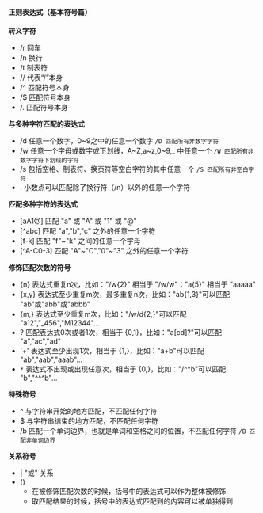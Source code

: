 #### 正则表达式（基本符号篇）

**转义字符**

- /r 回车
- /n 换行
- /t 制表符
- // 代表“/”本身
- /^ 匹配符号本身
- /$ 匹配符号本身
- /. 匹配符号本身

**与多种字符匹配的表达式**

- /d 任意一个数字，0~9之中的任意一个数字      `/D 匹配所有非数字字符`
- /w 任意一个字母或数字或下划线，A~Z,a~z,0~9,_ 中任意一个     `/W 匹配所有非数字字符下划线的字符`
- /s 包括空格、制表符、换页符等空白字符的其中任意一个    `/S 匹配所有非空白字符`
- . 小数点可以匹配除了换行符（/n）以外的任意一个字符

**匹配多种字符的表达式**

- [aA1@] 匹配 "a" 或 "A" 或 "1" 或 "@"
- [^abc] 匹配 "a","b","c" 之外的任意一个字符
- [f-k] 匹配 "f"~"k" 之间的任意一个字母
- [^A-C0-3] 匹配 "A"~"C","0"~"3" 之外的任意一个字符

**修饰匹配次数的符号**

- {n} 表达式重复n次，比如："/w{2}" 相当于 "/w/w"；"a{5}" 相当于 "aaaaa"
- {x,y} 表达式至少重复m次，最多重复n次，比如："ab{1,3}"可以匹配 "ab"或"abb"或"abbb"
- {m,} 表达式至少重复m次，比如："/w/d{2,}"可以匹配 "a12","_456","M12344"...
- ? 匹配表达式0次或者1次，相当于 {0,1}，比如："a[cd]?"可以匹配 "a","ac","ad"
- '+' 表达式至少出现1次，相当于 {1,}，比如："a+b"可以匹配 "ab","aab","aaab"...
- `*` 表达式不出现或出现任意次，相当于 {0,}，比如："/^*b"可以匹配 "b","^^^b"...

**特殊符号**

- ^ 与字符串开始的地方匹配，不匹配任何字符
- $ 与字符串结束的地方匹配，不匹配任何字符
- /b 匹配一个单词边界，也就是单词和空格之间的位置，不匹配任何字符       `/B 匹配非单词边界`

**关系符号**

- | "或" 关系
- ()
  - 在被修饰匹配次数的时候，括号中的表达式可以作为整体被修饰
  - 取匹配结果的时候，括号中的表达式匹配到的内容可以被单独得到